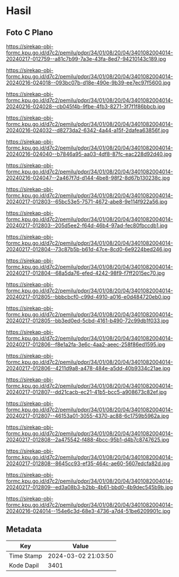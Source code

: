 # Hasil

## Foto C Plano

https://sirekap-obj-formc.kpu.go.id/d7c2/pemilu/pdpr/34/01/08/20/04/3401082004014-20240217-012759--a81c7b99-7a3e-43fa-8ed7-94210143c189.jpg

https://sirekap-obj-formc.kpu.go.id/d7c2/pemilu/pdpr/34/01/08/20/04/3401082004014-20240216-024018--093bc07b-d18e-490e-9b39-ee7ec97f5600.jpg

https://sirekap-obj-formc.kpu.go.id/d7c2/pemilu/pdpr/34/01/08/20/04/3401082004014-20240216-024028--cb045f4b-9fbe-4fb3-8271-3f7f1f86bbcb.jpg

https://sirekap-obj-formc.kpu.go.id/d7c2/pemilu/pdpr/34/01/08/20/04/3401082004014-20240216-024032--d8273da2-6342-4a44-a15f-2dafea63856f.jpg

https://sirekap-obj-formc.kpu.go.id/d7c2/pemilu/pdpr/34/01/08/20/04/3401082004014-20240216-024040--b7846a95-aa03-4df8-87fc-eac228d92d40.jpg

https://sirekap-obj-formc.kpu.go.id/d7c2/pemilu/pdpr/34/01/08/20/04/3401082004014-20240216-024047--2a467f7d-d144-4be8-98f2-8d67b130238c.jpg

https://sirekap-obj-formc.kpu.go.id/d7c2/pemilu/pdpr/34/01/08/20/04/3401082004014-20240217-012803--65bc53e5-7571-4672-abe8-9e114f922a56.jpg

https://sirekap-obj-formc.kpu.go.id/d7c2/pemilu/pdpr/34/01/08/20/04/3401082004014-20240217-012803--205d5ee2-f64d-46b4-97ad-fec80fbccdb1.jpg

https://sirekap-obj-formc.kpu.go.id/d7c2/pemilu/pdpr/34/01/08/20/04/3401082004014-20240217-012804--73c87b5b-b61d-47ce-8cd0-6e9224bed246.jpg

https://sirekap-obj-formc.kpu.go.id/d7c2/pemilu/pdpr/34/01/08/20/04/3401082004014-20240217-012804--68a5da76-efed-4242-98f9-f7ff2015ec70.jpg

https://sirekap-obj-formc.kpu.go.id/d7c2/pemilu/pdpr/34/01/08/20/04/3401082004014-20240217-012805--bbbcbcf0-c99d-4910-a016-e0d484720eb0.jpg

https://sirekap-obj-formc.kpu.go.id/d7c2/pemilu/pdpr/34/01/08/20/04/3401082004014-20240217-012805--bb3ed0ed-5cbd-4161-b490-72c99db1f033.jpg

https://sirekap-obj-formc.kpu.go.id/d7c2/pemilu/pdpr/34/01/08/20/04/3401082004014-20240217-012806--f8e1a2fa-3e6c-4aa2-aeec-258f86ed1595.jpg

https://sirekap-obj-formc.kpu.go.id/d7c2/pemilu/pdpr/34/01/08/20/04/3401082004014-20240217-012806--4211d9a8-a478-484e-a5dd-40b9334c21ae.jpg

https://sirekap-obj-formc.kpu.go.id/d7c2/pemilu/pdpr/34/01/08/20/04/3401082004014-20240217-012807--dd21cacb-ec21-41b5-bcc5-a908673c82ef.jpg

https://sirekap-obj-formc.kpu.go.id/d7c2/pemilu/pdpr/34/01/08/20/04/3401082004014-20240217-012807--46153a01-3055-4370-ac88-6c1759b5962a.jpg

https://sirekap-obj-formc.kpu.go.id/d7c2/pemilu/pdpr/34/01/08/20/04/3401082004014-20240217-012808--2a475542-f488-4bcc-95b1-d4b7c8747625.jpg

https://sirekap-obj-formc.kpu.go.id/d7c2/pemilu/pdpr/34/01/08/20/04/3401082004014-20240217-012808--8645cc93-ef35-464c-ae60-5607edcfa82d.jpg

https://sirekap-obj-formc.kpu.go.id/d7c2/pemilu/pdpr/34/01/08/20/04/3401082004014-20240217-012809--ed3a08b3-b2bb-4b61-bbd0-4b9dec545b9b.jpg

https://sirekap-obj-formc.kpu.go.id/d7c2/pemilu/pdpr/34/01/08/20/04/3401082004014-20240216-024014--154e6c3d-68e3-4736-a7d4-51be6209901c.jpg


## Metadata

| Key        | Value               |
| ---------- | ------------------- |
| Time Stamp | 2024-03-02 21:03:50 |
| Kode Dapil | 3401                |



